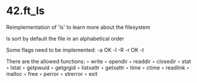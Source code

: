 # 42.ft_ls
Reimplementation of 'ls' to learn more about the filesystem

ls sort by default the file in an alphabetical order

Some flags need to be implemented:
	-a	OK
	-l
	-R
	-r	OK
	-t


There are the allowed functions:
◦ write
◦ opendir
◦ readdir
◦ closedir
◦ stat
◦ lstat
◦ getpwuid
◦ getgrgid
◦ listxattr
◦ getxattr
◦ time
◦ ctime
◦ readlink
◦ malloc
◦ free
◦ perror
◦ strerror
◦ exit
